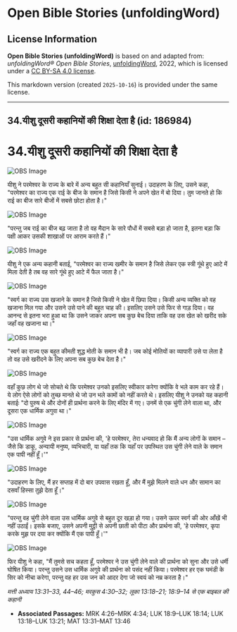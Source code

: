 # Open Bible Stories (unfoldingWord)

## License Information

**Open Bible Stories (unfoldingWord)** is based on and adapted from: _unfoldingWord® Open Bible Stories_, [unfoldingWord](https://unfoldingword.org/utw), 2022, which is licensed under a [CC BY-SA 4.0 license](https://creativecommons.org/licenses/by-sa/4.0/legalcode.en).

This markdown version (created `2025-10-16`) is provided under the same license.



--------------------------------

## 34.यीशु दूसरी कहानियों की शिक्षा देता है (id: 186984)

34\.यीशु दूसरी कहानियों की शिक्षा देता है
=========================================

![OBS Image](https://cdn.aquifer.bible/aquifer-content/resources/UWOBS/jpg/360px/obs-en-34-01.jpg)

यीशु ने परमेश्वर के राज्य के बारे में अन्य बहुत सी कहानियाँ सुनाई। उदाहरण के लिए, उसने कहा, "परमेश्वर का राज्य एक राई के बीज के समान है जिसे किसी ने अपने खेत में बो दिया। तुम जानते हो कि राई का बीज सारे बीजों में सबसे छोटा होता है।"

![OBS Image](https://cdn.aquifer.bible/aquifer-content/resources/UWOBS/jpg/360px/obs-en-34-02.jpg)

"परन्तु जब राई का बीज बढ़ जाता है तो वह मैदान के सारे पौधों में सबसे बड़ा हो जाता है, इतना बड़ा कि पक्षी आकर उसकी शाखाओं पर आराम करते हैं।"

![OBS Image](https://cdn.aquifer.bible/aquifer-content/resources/UWOBS/jpg/360px/obs-en-34-03.jpg)

यीशु ने एक अन्य कहानी बताई, "परमेश्वर का राज्य खमीर के समान है जिसे लेकर एक स्त्री गूंथे हुए आटे में मिला देती है तब वह सारे गूंथे हुए आटे में फैल जाता है।"

![OBS Image](https://cdn.aquifer.bible/aquifer-content/resources/UWOBS/jpg/360px/obs-en-34-04.jpg)

"स्वर्ग का राज्य उस खजाने के समान है जिसे किसी ने खेत में छिपा दिया। किसी अन्य व्यक्ति को वह खजाना मिल गया और उसने उसे पाने की बहुत चाह की। इसलिए उसने उसे फिर से गाड़ दिया। वह आनन्द से इतना भरा हुआ था कि उसने जाकर अपना सब कुछ बेच दिया ताकि वह उस खेत को खरीद सके जहाँ वह खजाना था।"

![OBS Image](https://cdn.aquifer.bible/aquifer-content/resources/UWOBS/jpg/360px/obs-en-34-05.jpg)

"स्वर्ग का राज्य एक बहुत कीमती शुद्ध मोती के समान भी है। जब कोई मोतियों का व्यापारी उसे पा लेता है तो वह उसे खरीदने के लिए अपना सब कुछ बेच देता है।"

![OBS Image](https://cdn.aquifer.bible/aquifer-content/resources/UWOBS/jpg/360px/obs-en-34-06.jpg)

वहाँ कुछ लोग थे जो सोचते थे कि परमेश्वर उनको इसलिए स्वीकार करेगा क्योंकि वे भले काम कर रहे हैं। ये लोग ऐसे लोगों को तुच्छ मानते थे जो उन भले कामों को नहीं करते थे। इसलिए यीशु ने उनको यह कहानी बताईः "दो पुरुष थे और दोनों ही प्रार्थना करने के लिए मंदिर में गए। उनमें से एक चुंगी लेने वाला था, और दूसरा एक धार्मिक अगुवा था।"

![OBS Image](https://cdn.aquifer.bible/aquifer-content/resources/UWOBS/jpg/360px/obs-en-34-07.jpg)

"उस धार्मिक अगुवे ने इस प्रकार से प्रार्थना की, 'हे परमेश्वर, तेरा धन्यवाद हो कि मैं अन्य लोगों के समान – जैसे कि डाकू, अन्यायी मनुष्य, व्यभिचारी, या यहाँ तक कि यहाँ पर उपस्थित उस चुंगी लेने वाले के समान एक पापी नहीं हूँ।'"

![OBS Image](https://cdn.aquifer.bible/aquifer-content/resources/UWOBS/jpg/360px/obs-en-34-08.jpg)

"उदाहरण के लिए, मैं हर सप्ताह में दो बार उपवास रखता हूँ, और मैं मुझे मिलने वाले धन और सामान का दसवाँ हिस्सा तुझे देता हूँ।"

![OBS Image](https://cdn.aquifer.bible/aquifer-content/resources/UWOBS/jpg/360px/obs-en-34-09.jpg)

"परन्तु वह चुंगी लेने वाला उस धार्मिक अगुवे से बहुत दूर खड़ा हो गया। उसने ऊपर स्वर्ग की ओर आँखें भी नहीं उठाईं। इसके बजाए, उसने अपनी मुट्ठी से अपनी छाती को पीटा और प्रार्थना की, 'हे परमेश्वर, कृपा करके मुझ पर दया कर क्योंकि मैं एक पापी हूँ।'"

![OBS Image](https://cdn.aquifer.bible/aquifer-content/resources/UWOBS/jpg/360px/obs-en-34-10.jpg)

फिर यीशु ने कहा, "मैं तुमसे सच कहता हूँ, परमेश्वर ने उस चुंगी लेने वाले की प्रार्थना को सुना और उसे धर्मी घोषित किया। परन्तु उसने उस धार्मिक अगुवे की प्रार्थना को पसंद नहीं किया। परमेश्वर हर एक घमंडी के सिर को नीचा करेगा, परन्तु वह हर उस जन को आदर देगा जो स्वयं को नम्र करता है।"

*मत्ती अध्याय 13:31–33, 44–46; मरकुस 4:30–32; लूका 13:18–21; 18:9–14 से एक बाइबल की कहानी*

* **Associated Passages:** MRK 4:26–MRK 4:34; LUK 18:9–LUK 18:14; LUK 13:18–LUK 13:21; MAT 13:31–MAT 13:46

